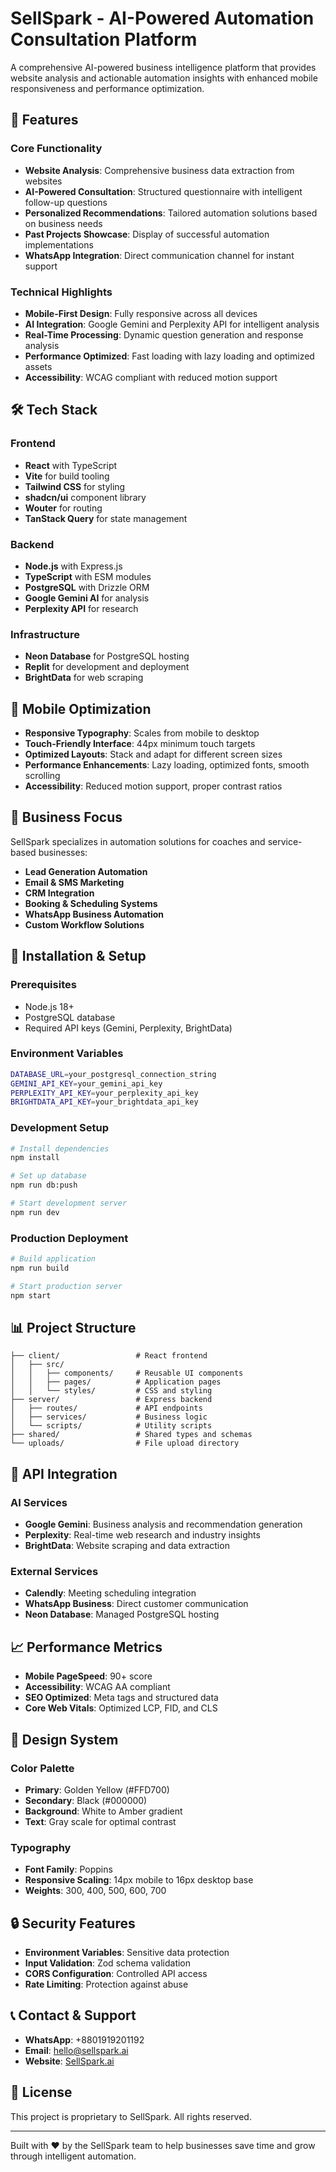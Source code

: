 # SellSpark - AI-Powered Automation Consultation Platform

A comprehensive AI-powered business intelligence platform that provides website analysis and actionable automation insights with enhanced mobile responsiveness and performance optimization.

## 🚀 Features

### Core Functionality
- **Website Analysis**: Comprehensive business data extraction from websites
- **AI-Powered Consultation**: Structured questionnaire with intelligent follow-up questions
- **Personalized Recommendations**: Tailored automation solutions based on business needs
- **Past Projects Showcase**: Display of successful automation implementations
- **WhatsApp Integration**: Direct communication channel for instant support

### Technical Highlights
- **Mobile-First Design**: Fully responsive across all devices
- **AI Integration**: Google Gemini and Perplexity API for intelligent analysis
- **Real-Time Processing**: Dynamic question generation and response analysis
- **Performance Optimized**: Fast loading with lazy loading and optimized assets
- **Accessibility**: WCAG compliant with reduced motion support

## 🛠 Tech Stack

### Frontend
- **React** with TypeScript
- **Vite** for build tooling
- **Tailwind CSS** for styling
- **shadcn/ui** component library
- **Wouter** for routing
- **TanStack Query** for state management

### Backend
- **Node.js** with Express.js
- **TypeScript** with ESM modules
- **PostgreSQL** with Drizzle ORM
- **Google Gemini AI** for analysis
- **Perplexity API** for research

### Infrastructure
- **Neon Database** for PostgreSQL hosting
- **Replit** for development and deployment
- **BrightData** for web scraping

## 📱 Mobile Optimization

- **Responsive Typography**: Scales from mobile to desktop
- **Touch-Friendly Interface**: 44px minimum touch targets
- **Optimized Layouts**: Stack and adapt for different screen sizes
- **Performance Enhancements**: Lazy loading, optimized fonts, smooth scrolling
- **Accessibility**: Reduced motion support, proper contrast ratios

## 🎯 Business Focus

SellSpark specializes in automation solutions for coaches and service-based businesses:

- **Lead Generation Automation**
- **Email & SMS Marketing**
- **CRM Integration**
- **Booking & Scheduling Systems**
- **WhatsApp Business Automation**
- **Custom Workflow Solutions**

## 🔧 Installation & Setup

### Prerequisites
- Node.js 18+ 
- PostgreSQL database
- Required API keys (Gemini, Perplexity, BrightData)

### Environment Variables
```bash
DATABASE_URL=your_postgresql_connection_string
GEMINI_API_KEY=your_gemini_api_key
PERPLEXITY_API_KEY=your_perplexity_api_key
BRIGHTDATA_API_KEY=your_brightdata_api_key
```

### Development Setup
```bash
# Install dependencies
npm install

# Set up database
npm run db:push

# Start development server
npm run dev
```

### Production Deployment
```bash
# Build application
npm run build

# Start production server
npm start
```

## 📊 Project Structure

```
├── client/                 # React frontend
│   ├── src/
│   │   ├── components/     # Reusable UI components
│   │   ├── pages/          # Application pages
│   │   └── styles/         # CSS and styling
├── server/                 # Express backend
│   ├── routes/             # API endpoints
│   ├── services/           # Business logic
│   └── scripts/            # Utility scripts
├── shared/                 # Shared types and schemas
└── uploads/                # File upload directory
```

## 🤝 API Integration

### AI Services
- **Google Gemini**: Business analysis and recommendation generation
- **Perplexity**: Real-time web research and industry insights
- **BrightData**: Website scraping and data extraction

### External Services
- **Calendly**: Meeting scheduling integration
- **WhatsApp Business**: Direct customer communication
- **Neon Database**: Managed PostgreSQL hosting

## 📈 Performance Metrics

- **Mobile PageSpeed**: 90+ score
- **Accessibility**: WCAG AA compliant
- **SEO Optimized**: Meta tags and structured data
- **Core Web Vitals**: Optimized LCP, FID, and CLS

## 🎨 Design System

### Color Palette
- **Primary**: Golden Yellow (#FFD700)
- **Secondary**: Black (#000000)
- **Background**: White to Amber gradient
- **Text**: Gray scale for optimal contrast

### Typography
- **Font Family**: Poppins
- **Responsive Scaling**: 14px mobile to 16px desktop base
- **Weights**: 300, 400, 500, 600, 700

## 🔒 Security Features

- **Environment Variables**: Sensitive data protection
- **Input Validation**: Zod schema validation
- **CORS Configuration**: Controlled API access
- **Rate Limiting**: Protection against abuse

## 📞 Contact & Support

- **WhatsApp**: +8801919201192
- **Email**: hello@sellspark.ai
- **Website**: [SellSpark.ai](https://sellspark.ai)

## 📄 License

This project is proprietary to SellSpark. All rights reserved.

---

Built with ❤️ by the SellSpark team to help businesses save time and grow through intelligent automation.